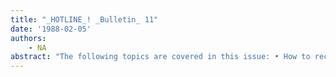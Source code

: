 ```yaml
---
title: "_HOTLINE_! _Bulletin_ 11"
date: '1988-02-05'
authors: 
    - NA
abstract: "The following topics are covered in this issue: • How to recover from internal garbage collection table overflow • Koto-Lyric readtable inconsistency • Problems loading Sketch on 1186 • Is SEdit opening windows randomly? • Using DEFSTRUCT • Hard disk error after deleting file • 'Hard disk error - page not found' • How to change a window's title font"
---
```


